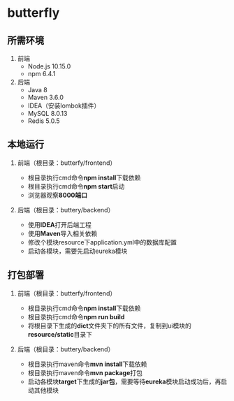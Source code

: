 # butterfly

## 所需环境

1. 前端
   - Node.js 10.15.0
   - npm 6.4.1
2. 后端
   - Java 8
   - Maven 3.6.0
   - IDEA（安装lombok插件）
   - MySQL 8.0.13
   - Redis 5.0.5

## 本地运行

1. 前端（根目录：butterfy/frontend）
   - 根目录执行cmd命令**npm install**下载依赖
   - 根目录执行cmd命令**npm start**启动
   - 浏览器观察**8000端口**

2. 后端（根目录：buttery/backend）
   - 使用**IDEA**打开后端工程
   - 使用**Maven**导入相关依赖
   - 修改个模块resource下application.yml中的数据库配置
   - 启动各模块，需要先启动eureka模块

## 打包部署

1. 前端（根目录：butterfy/frontend）
   - 根目录执行cmd命令**npm install**下载依赖
   - 根目录执行cmd命令**npm run build**
   - 将根目录下生成的**dict**文件夹下的所有文件，复制到ui模块的**resource/static**目录下

2. 后端（根目录：buttery/backend）
   - 根目录执行maven命令**mvn install**下载依赖
   - 根目录执行maven命令**mvn package**打包
   - 启动各模块**target**下生成的**jar包**，需要等待**eureka**模块启动成功后，再启动其他模块

